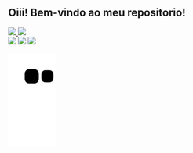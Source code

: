 ## Oiii! Bem-vindo ao meu repositorio!
 <div>
  <a href="https://github.com/renandev21">
  <img height="180em" src="https://github-readme-stats.vercel.app/api?username=renandev21&show_icons=true&theme=dracula&include_all_commits=true&count_private=true"/>
  <img height="180em" src="https://github-readme-stats.vercel.app/api/top-langs/?username=renandev21&layout=compact&langs_count=16&theme=dracula"/>
</div>

<div> 
  <a href="https://instagram.com/renan_soares756" target="_blank"><img src="https://img.shields.io/badge/-Instagram-%23E4405F?style=for-the-badge&logo=instagram&logoColor=white" target="_blank"></a>
  <a href = "mailto: renansoares756@gmail.com"><img src="https://img.shields.io/badge/-Gmail-%23333?style=for-the-badge&logo=gmail&logoColor=white" target="_blank"></a>
  <a href="https://www.linkedin.com/in/renan-s-a8160a134" target="_blank"><img src="https://img.shields.io/badge/-LinkedIn-%230077B5?style=for-the-badge&logo=linkedin&logoColor=white" target="_blank"></a> 
 
  ![Snake animation](https://github.com/rafaballerini/rafaballerini/blob/output/github-contribution-grid-snake.svg)
 
</div>
